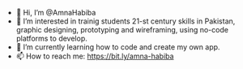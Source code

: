 - 👋 Hi, I’m @AmnaHabiba
- 👀 I’m interested in trainig students 21-st century skills in Pakistan, graphic designing, prototyping and wireframing, using no-code platforms to develop.
- 🌱 I’m currently learning how to code and create my own app.
- 📫 How to reach me: https://bit.ly/amna-habiba
